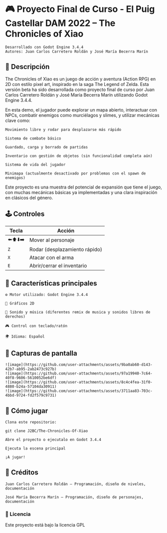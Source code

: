 # 🎮 Proyecto Final de Curso - El Puig Castellar DAM 2022 – The Chronicles of Xiao

    Desarrollado con Godot Engine 3.4.4
    Autores: Juan Carlos Carretero Roldán y José María Becerra Marín

## 📝 Descripción

The Chronicles of Xiao es un juego de acción y aventura (Action RPG) en 2D con estilo pixel art, inspirado en la saga The Legend of Zelda. Esta versión beta ha sido desarrollada como proyecto final de curso por Juan Carlos Carretero Roldán y José María Becerra Marín utilizando Godot Engine 3.4.4.

En esta demo, el jugador puede explorar un mapa abierto, interactuar con NPCs, combatir enemigos como murciélagos y slimes, y utilizar mecánicas clave como:

    Movimiento libre y rodar para desplazarse más rápido

    Sistema de combate básico

    Guardado, carga y borrado de partidas

    Inventario con gestión de objetos (sin funcionalidad completa aún)

    Sistema de vida del jugador

    Minimapa (actualmente desactivado por problemas con el spawn de enemigos)

Este proyecto es una muestra del potencial de expansión que tiene el juego, con muchas mecánicas básicas ya implementadas y una clara inspiración en clásicos del género.
    
## 🕹️ Controles

| Tecla | Acción                        |
|-------|-------------------------------|
| ⬅️⬆️⬇️➡️ | Mover al personaje             |
| `Z`   | Rodar (desplazamiento rápido) |
| `X`   | Atacar con el arma            |
| `E`   | Abrir/cerrar el inventario    |

## 📎 Características principales

    ⚙️ Motor utilizado: Godot Engine 3.4.4

    🎨 Gráficos 2D

    🎵 Sonido y música (diferentes remix de musica y sonidos libres de derechos)

    🎮 Control con teclado/ratón

    🌍 Idioma: Español

## 📸 Capturas de pantalla

    ![image](https://github.com/user-attachments/assets/9ba0ab60-d143-42b7-ab95-2ab2473c927b)
    ![image](https://github.com/user-attachments/assets/97a19940-7c64-40f8-9606-5610052be6df)
    ![image](https://github.com/user-attachments/assets/8c4c4fea-31f0-4880-b24a-57104da30911)
    ![image](https://github.com/user-attachments/assets/3711aa83-703c-4bbd-9724-fd2f579c9731)

## 🚀 Cómo jugar

    Clona este repositorio:

    git clone J2BC/The-Chronicles-Of-Xiao

    Abre el proyecto o ejecutalo en Godot 3.4.4

    Ejecuta la escena principal

    ¡A jugar!

## 🙌 Créditos

    Juan Carlos Carretero Roldán – Programación, diseño de niveles, documentación

    José María Becerra Marín – Programación, diseño de personajes, documentación
    
### 📜 Licencia

Este proyecto está bajo la licencia GPL
